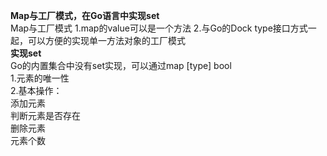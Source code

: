 **Map与工厂模式，在Go语言中实现set**  
Map与工厂模式
1.map的value可以是一个方法
2.与Go的Dock type接口方式一起，可以方便的实现单一方法对象的工厂模式  
**实现set**  
Go的内置集合中没有set实现，可以通过map [type] bool  
1.元素的唯一性  
2.基本操作：  
添加元素   
判断元素是否存在   
删除元素   
元素个数   